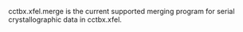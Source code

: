 cctbx.xfel.merge is the current supported merging program for serial crystallographic data in cctbx.xfel.

